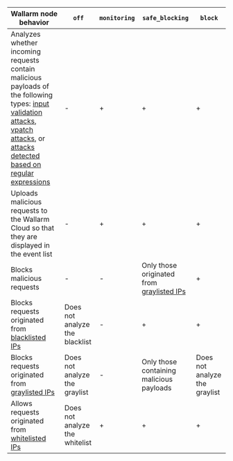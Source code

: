 | Wallarm node behavior | `off` | `monitoring` | `safe_blocking` |`block` |
| -------- | - | - | - | -|
| Analyzes whether incoming requests contain malicious payloads of the following types: [input validation attacks](../about-wallarm-waf/protecting-against-attacks.md#input-validation-attacks), [vpatch attacks](../user-guides/rules/vpatch-rule.md), or [attacks detected based on regular expressions](../user-guides/rules/regex-rule.md) | - | + | + | + |
| Uploads malicious requests to the Wallarm Cloud so that they are displayed in the event list | - | + | + | + |
| Blocks malicious requests | - | - | Only those originated from [graylisted IPs](../user-guides/ip-lists/graylist.md) | + |
| Blocks requests originated from [blacklisted IPs](../user-guides/ip-lists/blacklist.md) | Does not analyze the blacklist | - | + | + |
| Blocks requests originated from [graylisted IPs](../user-guides/ip-lists/graylist.md) | Does not analyze the graylist | - | Only those containing malicious payloads | Does not analyze the graylist |
| Allows requests originated from [whitelisted IPs](../user-guides/ip-lists/whitelist.md) | Does not analyze the whitelist | + | + | + |
